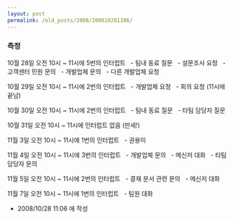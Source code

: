 ```yaml
---
layout: post
permalink: /old_posts/2008/200810281106/
---
```


### 측정

10월 28일 오전 10시 ~ 11시에 5번의 인터럽트
  - 팀내 동료 질문
  - 설문조사 요청
  - 고객센터 민원 문의
  - 개발업체 문의
  - 다른 개발업체 요청

10월 29일 오전 10시 ~ 11시에 2번의 인터럽트
  - 개발업체 요청
  - 회의 요청 (11시에 끝남)

10월 30일 오전 10시 ~ 11시에 2번의 인터럽트
  - 팀내 동료 질문
  - 타팀 담당자 질문

10월 31일 오전 10시 ~ 11시에 인터럽트 없음 (만세!)

11월 3일 오전 10시 ~ 11시에 1번의 인터럽트
  - 권용미

11월 4일 오전 10시 ~ 11시에 3번의 인터럽트
  - 개발업체 문의
  - 메신저 대화
  - 타팀 담당자 문의

11월 5일 오전 10시 ~ 11시에 2번의 인터럽트
  - 결재 문서 관련 문의
  - 메신저 대화

11월 7일 오전 10시 ~ 11시에 1번의 인터럽트
  - 팀원 대화






- 2008/10/28 11:06 에 작성